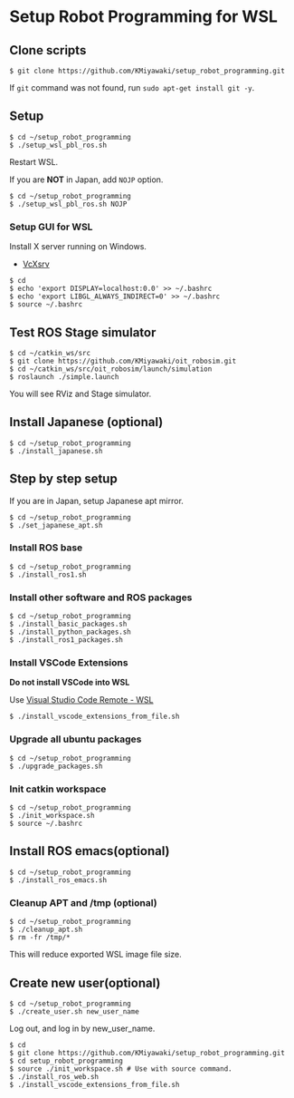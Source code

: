 # Setup Robot Programming for WSL

## Clone scripts

```shell
$ git clone https://github.com/KMiyawaki/setup_robot_programming.git
```

If `git` command was not found, run `sudo apt-get install git -y`.

## Setup

```shell
$ cd ~/setup_robot_programming
$ ./setup_wsl_pbl_ros.sh
```

Restart WSL.

If you are **NOT** in Japan, add `NOJP` option.

```shell
$ cd ~/setup_robot_programming
$ ./setup_wsl_pbl_ros.sh NOJP
```

### Setup GUI for WSL

Install X server running on Windows.

- [VcXsrv](https://sourceforge.net/projects/vcxsrv/)

```shell
$ cd
$ echo 'export DISPLAY=localhost:0.0' >> ~/.bashrc
$ echo 'export LIBGL_ALWAYS_INDIRECT=0' >> ~/.bashrc
$ source ~/.bashrc
```

## Test ROS Stage simulator

```shell
$ cd ~/catkin_ws/src
$ git clone https://github.com/KMiyawaki/oit_robosim.git
$ cd ~/catkin_ws/src/oit_robosim/launch/simulation
$ roslaunch ./simple.launch
```

You will see RViz and Stage simulator.

## Install Japanese (optional)

```shell
$ cd ~/setup_robot_programming
$ ./install_japanese.sh
```

## Step by step setup

If you are in Japan, setup Japanese apt mirror.

```shell
$ cd ~/setup_robot_programming
$ ./set_japanese_apt.sh
```

### Install ROS base

```shell
$ cd ~/setup_robot_programming
$ ./install_ros1.sh
```

### Install other software and ROS packages

```shell
$ cd ~/setup_robot_programming
$ ./install_basic_packages.sh
$ ./install_python_packages.sh
$ ./install_ros1_packages.sh
```

### Install VSCode Extensions

**Do not install VSCode into WSL**

Use [Visual Studio Code Remote - WSL](https://code.visualstudio.com/docs/remote/wsl)

```shell
$ ./install_vscode_extensions_from_file.sh
```

### Upgrade all ubuntu packages

```shell
$ cd ~/setup_robot_programming
$ ./upgrade_packages.sh
```

### Init catkin workspace

```shell
$ cd ~/setup_robot_programming
$ ./init_workspace.sh
$ source ~/.bashrc
```

## Install ROS emacs(optional)

```shell
$ cd ~/setup_robot_programming
$ ./install_ros_emacs.sh
```

### Cleanup APT and /tmp (optional)

```shell
$ cd ~/setup_robot_programming
$ ./cleanup_apt.sh
$ rm -fr /tmp/*
```

This will reduce exported WSL image file size.

## Create new user(optional)

```shell
$ cd ~/setup_robot_programming
$ ./create_user.sh new_user_name
```

Log out, and log in by new_user_name.

```shell
$ cd
$ git clone https://github.com/KMiyawaki/setup_robot_programming.git
$ cd setup_robot_programming
$ source ./init_workspace.sh # Use with source command.
$ ./install_ros_web.sh
$ ./install_vscode_extensions_from_file.sh
```
